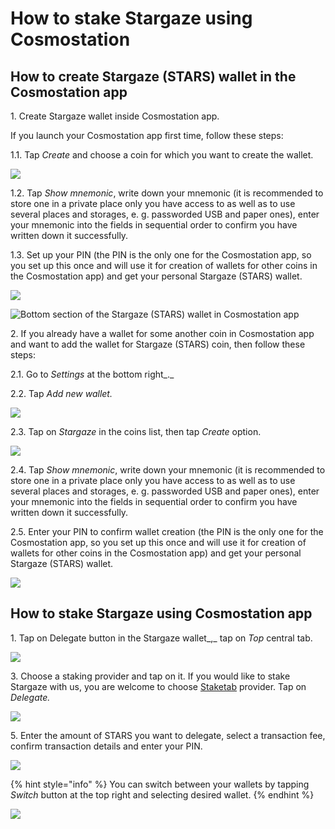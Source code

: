 # How to stake Stargaze using Cosmostation

## How to create Stargaze (STARS) wallet in the Cosmostation app

1\. Create Stargaze wallet inside Cosmostation app.&#x20;

If you launch your Cosmostation app first time, follow these steps:

1.1. Tap _Create_ and choose a coin for which you want to create the wallet.&#x20;

![](../../.gitbook/assets/01\_stars.png)

1.2. Tap _Show mnemonic_, write down your mnemonic (it is recommended to store one in a private place only you have access to as well as to use several places and storages, e. g. passworded USB and paper ones), enter your mnemonic into the fields in sequential order to confirm you have written down it successfully.

1.3. Set up your PIN (the PIN is the only one for the Cosmostation app, so you set up this once and will use it for creation of wallets for other coins in the Cosmostation app) and get your personal Stargaze (STARS) wallet.

![](../../.gitbook/assets/02\_stars.png)

![Bottom section of the Stargaze (STARS) wallet in Cosmostation app](../../.gitbook/assets/03\_stars\_bottom\_sec.png)

2\. If you already have a wallet for some another coin in Cosmostation app and want to add the wallet for Stargaze (STARS) coin, then follow these steps:

2.1. Go to _Settings_ at the bottom right_._

2.2. Tap _Add new wallet._

![](../../.gitbook/assets/04\_stars\_add\_new\_wallet.png)

2.3. Tap on _Stargaze_ in the coins list, then tap _Create_ option.

![](../../.gitbook/assets/03\_stars.png)

2.4. Tap _Show mnemonic_, write down your mnemonic (it is recommended to store one in a private place only you have access to as well as to use several places and storages, e. g. passworded USB and paper ones), enter your mnemonic into the fields in sequential order to confirm you have written down it successfully.

2.5. Enter your PIN to confirm wallet creation (the PIN is the only one for the Cosmostation app, so you set up this once and will use it for creation of wallets for other coins in the Cosmostation app) and get your personal Stargaze (STARS) wallet.

![](../../.gitbook/assets/02\_stars.png)

## How to stake Stargaze using Cosmostation app

1\. Tap on Delegate button in the Stargaze wallet_,_ tap on _Top_ central tab.

![](../../.gitbook/assets/05\_stars.png)

3\. Choose a staking provider and tap on it. If you would like to stake Stargaze with us, you are welcome to choose [Staketab](https://staketab.com/) provider. Tap on _Delegate._

![](../../.gitbook/assets/06\_stars.png)

5\. Enter the amount of STARS you want to delegate, select a transaction fee, confirm transaction details and enter your PIN.

![](../../.gitbook/assets/07\_stars\_amount.png)

{% hint style="info" %}
You can switch between your wallets by tapping _Switch_ button at the top right and selecting desired wallet.
{% endhint %}

![](../../.gitbook/assets/08\_stars\_tip.png)
